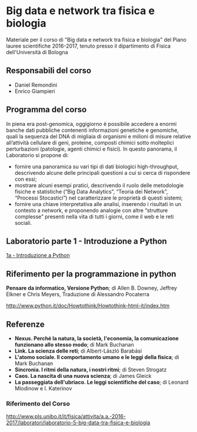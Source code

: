 # Big data e network tra fisica e biologia
Materiale per il corso di "Big data e network tra fisica e biologia" del Piano lauree scientifiche 2016-2017, tenuto presso il dipartimento di Fisica dell'Università di Bologna

## Responsabili del corso
* Daniel Remondini
* Enrico Giampieri

## Programma del corso
In piena era post-genomica, oggigiorno è possibile accedere a enormi banche dati pubbliche contenenti informazioni genetiche e genomiche, quali la sequenza del DNA di migliaia di organismi e milioni di misure relative all’attività cellulare di geni, proteine, composti chimici sotto molteplici perturbazioni (patologie, agenti chimici e fisici).
In questo panorama, il Laboratorio si propone di:

* fornire una panoramica su vari tipi di dati biologici high-throughput, descrivendo alcune delle principali questioni a cui si cerca di rispondere con essi;
* mostrare alcuni esempi pratici, descrivendo il ruolo delle metodologie fisiche e statistiche (“Big Data Analytics”, “Teoria dei Network”, “Processi Stocastici”) nel caratterizzare le proprietà di questi sistemi;
* fornire una chiave interpretativa alle analisi, inserendo i risultati in un contesto a network, e proponendo analogie con altre “strutture complesse” presenti nella vita di tutti i giorni, come il web e le reti sociali.

## Laboratorio parte 1 - Introduzione a Python

[1a - Introduzione a Python](https://github.com/EnricoGiampieri/PLS2017BigDataNetworks/blob/master/Lezione%201a%20-%20Introduzione%20a%20Python.ipynb)

## Riferimento per la programmazione in python

**Pensare da informatico, Versione Python**; di Allen B. Downey, Jeffrey Elkner e Chris Meyers, Traduzione di Alessandro Pocaterra 

http://www.python.it/doc/Howtothink/Howtothink-html-it/index.htm

## Referenze
* **Nexus. Perché la natura, la società, l'economia, la comunicazione funzionano allo stesso modo**; di Mark Buchanan
* **Link. La scienza delle reti**; di Albert-László Barabási
* **L'atomo sociale. Il comportamento umano e le leggi della fisica**; di Mark Buchanan
* **Sincronia. I ritmi della natura, i nostri ritmi**; di Steven Strogatz
* **Caos. La nascita di una nuova scienza**; di James Gleick
* **La passeggiata dell'ubriaco. Le leggi scientifiche del caso**; di Leonard Mlodinow e I. Katerinov

### Riferimento del Corso

http://www.pls.unibo.it/it/fisica/attivita/a.a.-2016-2017/laboratori/laboratorio-5-big-data-tra-fisica-e-biologia
